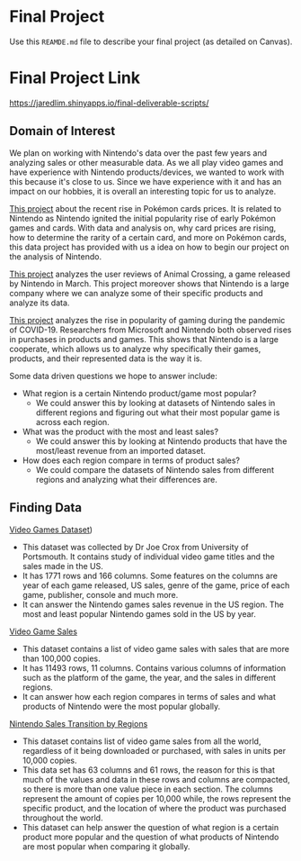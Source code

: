 # Final Project
Use this `REAMDE.md` file to describe your final project (as detailed on Canvas).

# Final Project Link

https://jaredlim.shinyapps.io/final-deliverable-scripts/


## Domain of Interest

We plan on working with Nintendo's data over the past few years and analyzing sales or other measurable data. As we all play video games and have experience with Nintendo products/devices, we wanted to work with this because it's close to us. Since we have experience with it and has an impact on our hobbies, it is overall an interesting topic for us to analyze.

[This project](https://www.one37pm.com/culture/trading-cards/pokemon-cards-selling-investing) about the recent rise in Pokémon cards prices. It is related to Nintendo as Nintendo ignited the initial popularity rise of early Pokémon games and cards. With data and analysis on, why card prices are rising, how to determine the rarity of a certain card, and more on Pokémon cards, this data project has provided with us a idea on how to begin our project on the analysis of Nintendo.

[This project](https://www.kaggle.com/jessemostipak/animal-crossing) analyzes the user reviews of Animal Crossing, a game released by Nintendo in March. This project moreover shows that Nintendo is a large company where we can analyze some of their specific products and analyze its data.

[This project](https://www.washingtonpost.com/video-games/2020/05/12/video-game-industry-coronavirus/) analyzes the rise in popularity of gaming during the pandemic of COVID-19. Researchers from Microsoft and Nintendo both observed rises in purchases in products and games. This shows that Nintendo is a large cooperate, which allows us to analyze why specifically their games, products, and their represented data is the way it is.


Some data driven questions we hope to answer include:
- What region is a certain Nintendo product/game most popular?
  - We could answer this by looking at datasets of Nintendo sales in different regions and figuring out what their most popular game is across each region.
- What was the product with the most and least sales?
  - We could answer this by looking at Nintendo products that have the most/least revenue from an imported dataset.
- How does each region compare in terms of product sales?
  - We could compare the datasets of Nintendo sales from different regions and analyzing what their differences are.


## Finding Data
[Video Games Dataset](https://researchportal.port.ac.uk/portal/en/publications/what-makes-a-blockbuster-video-game(a6d848fe-38ae-4584-8c95-a0f735ec9b4c).html))
- This dataset was collected by Dr Joe Crox from University of Portsmouth. It contains study of individual video game titles and the sales made in the US.
- It has 1771 rows and 166 columns. Some features on the columns are year of each game released, US sales, genre of the game, price of each game, publisher, console and much more.
- It can answer the Nintendo games sales revenue in the US region. The most and least popular Nintendo games sold in the US by year.


[Video Game Sales](https://www.kaggle.com/gregorut/videogamesales)
- This dataset contains a list of video game sales with sales that are more than 100,000 copies.
- It has 11493 rows, 11 columns. Contains various columns of information such as the platform of the game, the year, and the sales in different regions.
- It can answer how each region compares in terms of sales and what products of Nintendo were the most popular globally.

[Nintendo Sales Transition by Regions](https://www.nintendo.co.jp/ir/library/historical_data/pdf/consolidated_sales_e1603.pdf)
- This dataset contains list of video game sales from all the world, regardless of it being downloaded or purchased, with sales in units per 10,000 copies.
- This data set has 63 columns and 61 rows, the reason for this is that much of the values and data in these rows and columns are compacted, so there is more than one value piece in each section. The columns represent the amount of copies per 10,000 while, the rows represent the specific product, and the location of where the product was purchased throughout the world.
- This dataset can help answer the question of what region is a certain product more popular and the question of what products of Nintendo are most popular when comparing it globally.
